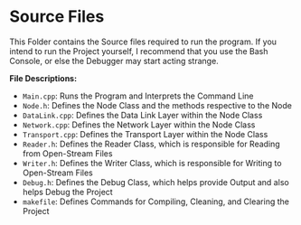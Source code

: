 Source Files
============

This Folder contains the Source files required to run the program. If you intend to run the Project yourself, I recommend that you use the Bash Console, or else the Debugger may start acting strange.

**File Descriptions:**
 - `Main.cpp`: Runs the Program and Interprets the Command Line
 - `Node.h`: Defines the Node Class and the methods respective to the Node
 - `DataLink.cpp`: Defines the Data Link Layer within the Node Class
 - `Network.cpp`: Defines the Network Layer within the Node Class
 - `Transport.cpp`: Defines the Transport Layer within the Node Class
 - `Reader.h`: Defines the Reader Class, which is responsible for Reading from Open-Stream Files
 - `Writer.h`: Defines the Writer Class, which is responsible for Writing to Open-Stream Files
 - `Debug.h`: Defines the Debug Class, which helps provide Output and also helps Debug the Project
 - `makefile`: Defines Commands for Compiling, Cleaning, and Clearing the Project
